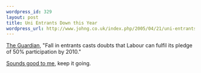 ```yaml
--- 
wordpress_id: 329
layout: post
title: Uni Entrants Down this Year
wordpress_url: http://www.johng.co.uk/index.php/2005/04/21/uni-entrants-down-this-year/
---
```

<p><a href="http://education.guardian.co.uk/universityaccess/story/0,10670,1465073,00.html?gusrc=rss" target="_self">The Guardian</a>, &quot;Fall in entrants casts doubts that Labour can fulfil its pledge of 50% participation by 2010.&quot;</p><p><a href="http://www.johng.co.uk/index.php/2005/04/14/aim-realistically/" target="_self">Sounds good to me</a>, keep it going.<br /> </p>
